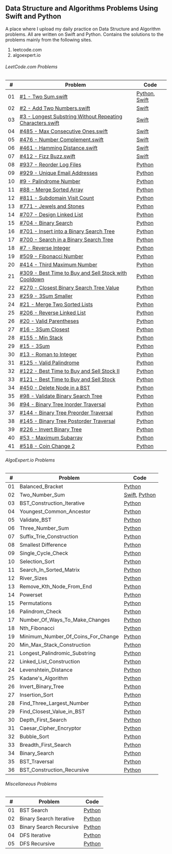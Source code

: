 ## Data Structure and Algorithms Problems Using Swift and Python

A place where I upload my daily practice on Data Structure and Algorithm problems. All are written on Swift and Python. Contains the solutions to the problems mainly from the following sites.
1. leetcode.com
2. algoexpert.io


######  LeetCode.com Problems

| # | Problem | Code |
|---| ----- | -------- |
|01| [#1 - Two Sum.swift](https://leetcode.com/problems/two-sum/)| [Python](leetcode.com/python/%231%20-%20Two%20Sum.py), [Swift](leetcode.com/swift/%231%20-%20Two%20Sum.swift)|
|02| [#2 - Add Two Numbers.swift](https://leetcode.com/problems/add-two-numbers/)| [Swift](leetcode.com/swift/%232%20-%20Add%20Two%20Numbers.swift)|
|03| [#3 - Longest Substring Without Repeating Characters.swift](https://leetcode.com/problems/longest-substring-without-repeating-characters/)| [Swift](leetcode.com/swift/%233%20-%20Longest%20Substring%20Without%20Repeating%20Characters.swift)|
|04| [#485 - Max Consecutive Ones.swift](https://leetcode.com/problems/max-consecutive-ones/)| [Swift](leetcode.com/swift/%23485%20-%20Max%20Consecutive%20Ones.swift)|
|05| [#476 - Number Complement.swift](https://leetcode.com/problems/number-complement/)| [Swift](leetcode.com/swift/%23476%20-%20Number%20Complement.swift)|
|06| [#461 - Hamming Distance.swift](https://leetcode.com/problems/hamming-distance/)| [Swift](leetcode.com/swift/%23461%20-%20Hamming%20Distance.swift)|
|07| [#412 - Fizz Buzz.swift](https://leetcode.com/problems/fizz-buzz/)| [Swift](leetcode.com/swift/%23412%20-%20Fizz%20Buzz.swift)|
|08| [#937 - Reorder Log Files](https://leetcode.com/problems/reorder-log-files/)| [Python](leetcode.com/python/%23937%20-%20Reorder%20Log%20Files.py)|
|09| [#929 - Unique Email Addresses](https://leetcode.com/problems/unique-email-addresses/)| [Python](leetcode.com/python/%23929%20-%20Unique%20Email%20Addresses.py)|
|10| [#9 - Palindrome Number]()| [Python](leetcode.com/python/%239%20-%20Palindrome%20Number.py)|
|11| [#88 - Merge Sorted Array]()| [Python](leetcode.com/python/%2388%20-%20Merge%20Sorted%20Array.py)|
|12| [#811 - Subdomain Visit Count]()| [Python](leetcode.com/python/%23811%20-%20Subdomain%20Visit%20Count.py)|
|13| [#771 - Jewels and Stones]()| [Python](leetcode.com/python/%23771%20-%20Jewels%20and%20Stones.py)|
|14| [#707 - Design Linked List]()| [Python](leetcode.com/python/%23707%20-%20Design%20Linked%20List.py)|
|15| [#704 - Binary Search]()| [Python](leetcode.com/python/%23704%20-%20Binary%20Search.py)|
|16| [#701 - Insert into a Binary Search Tree]()| [Python](leetcode.com/python/%23701%20-%20Insert%20into%20a%20Binary%20Search%20Tree.py)|
|17| [#700 - Search in a Binary Search Tree]()| [Python](leetcode.com/python/%23700%20-%20Search%20in%20a%20Binary%20Search%20Tree.py)|
|18| [#7 - Reverse Integer]()| [Python](leetcode.com/python/%237%20-%20Reverse%20Integer.py)|
|19| [#509 - Fibonacci Number]()| [Python](leetcode.com/python/%23509%20-%20Fibonacci%20Number.py)|
|20| [#414 - Third Maximum Number]()| [Python](leetcode.com/python/%23414%20-%20Third%20Maximum%20Number.py)|
|21| [#309 - Best Time to Buy and Sell Stock with Cooldown]()| [Python](leetcode.com/python/%23309%20-%20Best%20Time%20to%20Buy%20and%20Sell%20Stock%20with%20Cooldown.py)|
|22| [#270 - Closest Binary Search Tree Value]()| [Python](leetcode.com/python/%23270%20-%20Closest%20Binary%20Search%20Tree%20Value.py)|
|23| [#259 - 3Sum Smaller]()| [Python](leetcode.com/python/%23259%20-%203Sum%20Smaller.py)|
|24| [#21 - Merge Two Sorted Lists]()| [Python](leetcode.com/python/%2321%20-%20Merge%20Two%20Sorted%20Lists.py)|
|25| [#206 - Reverse Linked List]()| [Python](leetcode.com/python/%23206%20-%20Reverse%20Linked%20List.py)|
|26| [#20 - Valid Parentheses]()| [Python](leetcode.com/python/%2320%20-%20Valid%20Parentheses.py)|
|27| [#16 - 3Sum Closest]()| [Python](leetcode.com/python/%2316%20-%203Sum%20Closest.py)|
|28| [#155 - Min Stack]()| [Python](leetcode.com/python/%23155%20-%20Min%20Stack.py)|
|29| [#15 - 3Sum]()| [Python](leetcode.com/python/%2315%20-%203Sum.py)|
|30| [#13 - Roman to Integer]()| [Python](leetcode.com/python/%2313%20-%20Roman%20to%20Integer.py)|
|31| [#125 - Valid Palindrome]()| [Python](leetcode.com/python/%23125%20-%20Valid%20Palindrome.py)|
|32| [#122 - Best Time to Buy and Sell Stock II]()| [Python](leetcode.com/python/%23122%20-%20Best%20Time%20to%20Buy%20and%20Sell%20Stock%20II.py)|
|33| [#121 - Best Time to Buy and Sell Stock]()| [Python](leetcode.com/python/%23121%20-%20Best%20Time%20to%20Buy%20and%20Sell%20Stock.py)|
|34| [#450 - Delete Node in a BST](https://leetcode.com/problems/delete-node-in-a-bst/solution/)| [Python](leetcode.com/python/%23450%20-%20Delete%20Node%20in%20a%20BST.py)|
|35| [#98 - Validate Binary Search Tree](https://leetcode.com/problems/validate-binary-search-tree/solution/)| [Python](leetcode.com/python/%2398%20-%20Validate%20Binary%20Search%20Tree.py)|
|36| [#94 - Binary Tree Inorder Traversal](https://leetcode.com/problems/binary-tree-inorder-traversal/)| [Python](leetcode.com/python/%2394%20-%20Binary%20Tree%20Inorder%20Traversal.py)|
|37| [#144 - Binary Tree Preorder Traversal](https://leetcode.com/problems/binary-tree-preorder-traversal/)| [Python](leetcode.com/python/%23144%20-%20Binary%20Tree%20Preorder%20Traversal.py)|
|38| [#145 - Binary Tree Postorder Traversal](https://leetcode.com/problems/binary-tree-postorder-traversal/)| [Python](leetcode.com/python/%23145%20-%20Binary%20Tree%20Postorder%20Traversal.py)|
|39| [#226 - Invert Binary Tree](https://leetcode.com/problems/invert-binary-tree/solution/)| [Python](leetcode.com/python/%23226%20-%20Invert%20Binary%20Tree.py)|
|40| [#53 - Maximum Subarray](https://leetcode.com/problems/maximum-subarray/submissions/)| [Python](leetcode.com/python/%2353%20-%20Maximum%20Subarray.py)|
|41| [#518 - Coin Change 2](https://leetcode.com/problems/coin-change-2/)| [Python](leetcode.com/python/%23518%20-%20Coin%20Change%202.py)|



######   AlgoExpert.io Problems
| # | Problem | Code |
|---| ----- | -------- |
|01| Balanced_Bracket| [Python](algoexpert.io/python/Balanced_Bracket.py)|
|02| Two_Number_Sum| [Swift](algoexpert.io/swift/Two_Number_Sum.swift), [Python](algoexpert.io/python/Two_Number_Sum.py)|
|03| BST_Construction_Iterative | [Python](algoexpert.io/python/BST_Construction_Iterative.py)|
|04| Youngest_Common_Ancestor | [Python](algoexpert.io/python/Youngest_Common_Ancestor.py)|
|05| Validate_BST | [Python](algoexpert.io/python/Validate_BST.py)|
|06| Three_Number_Sum | [Python](algoexpert.io/python/Three_Number_Sum.py)|
|07| Suffix_Trie_Construction | [Python](algoexpert.io/python/Suffix_Trie_Construction.py)|
|08| Smallest Difference | [Python](algoexpert.io/python/Smallest%20Difference.py)|
|09| Single_Cycle_Check | [Python](algoexpert.io/python/Single_Cycle_Check.py)|
|10| Selection_Sort | [Python](algoexpert.io/python/Selection_Sort.py)|
|11| Search_In_Sorted_Matrix | [Python](algoexpert.io/python/Search_In_Sorted_Matrix.py)|
|12| River_Sizes | [Python](algoexpert.io/python/River_Sizes.py)|
|13| Remove_Kth_Node_From_End | [Python](algoexpert.io/python/Remove_Kth_Node_From_End.py)|
|14| Powerset | [Python](algoexpert.io/python/Powerset.py)|
|15| Permutations | [Python](algoexpert.io/python/Permutations.py)|
|16| Palindrom_Check | [Python](algoexpert.io/python/Palindrom_Check.py)|
|17| Number_Of_Ways_To_Make_Changes | [Python](algoexpert.io/python/Number_Of_Ways_To_Make_Changes.py)|
|18| Nth_Fibonacci | [Python](algoexpert.io/python/Nth_Fibonacci.py)|
|19| Minimum_Number_Of_Coins_For_Change | [Python](algoexpert.io/python/Minimum_Number_Of_Coins_For_Change.py)|
|20| Min_Max_Stack_Construction | [Python](algoexpert.io/python/Min_Max_Stack_Construction.py)|
|21| Longest_Palindromic_Substring | [Python](algoexpert.io/python/Longest_Palindromic_Substring.py)|
|22| Linked_List_Construction | [Python](algoexpert.io/python/Linked_List_Construction.py)|
|24| Levenshtein_Distance | [Python](algoexpert.io/python/Levenshtein_Distance.py)|
|25| Kadane's_Algorithm | [Python](algoexpert.io/python/Kadane's_Algorithm.py)|
|26| Invert_Binary_Tree | [Python](algoexpert.io/python/Invert_Binary_Tree.py)|
|27| Insertion_Sort | [Python](algoexpert.io/python/Insertion_Sort.py)|
|28| Find_Three_Largest_Number | [Python](algoexpert.io/python/Find_Three_Largest_Number.py)|
|29| Find_Closest_Value_in_BST | [Python](algoexpert.io/python/Find_Closest_Value_in_BST.py)|
|30| Depth_First_Search | [Python](algoexpert.io/python/Depth_First_Search.py)|
|31| Caesar_Cipher_Encryptor | [Python](algoexpert.io/python/Caesar_Cipher_Encryptor.py)|
|32| Bubble_Sort | [Python](algoexpert.io/python/Bubble_Sort.py)|
|33| Breadth_First_Search | [Python](algoexpert.io/python/Breadth_First_Search.py)|
|34| Binary_Search | [Python](algoexpert.io/python/Binary_Search.py)|
|35| BST_Traversal | [Python](algoexpert.io/python/BST_Traversal.py)|
|36| BST_Construction_Recursive | [Python](algoexpert.io/python/BST_Construction_Recursive.py)|



######   Miscellaneous Problems
| # | Problem | Code |
|---| ----- | -------- |
|01| BST Search| [Python](miscellaneous/python/BST_Search.py)|
|02| Binary Search Iterative | [Python](miscellaneous/python/Binary_Search_Iterative.py)|
|03| Binary Search Recursive | [Python](miscellaneous/python/Binary_Search_Recursive.py)|
|04| DFS Iterative | [Python](miscellaneous/python/DFS_Iterative.py)|
|05| DFS Recursive | [Python](miscellaneous/python/DFS_Recursive.py)|



